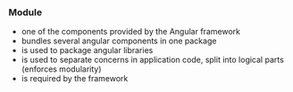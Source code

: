 ### Module

* one of the components provided by the Angular framework <!-- .element: class="fragment" -->
* bundles several angular components in one package <!-- .element: class="fragment" -->
* is used to package angular libraries <!-- .element: class="fragment" -->
* is used to separate concerns in application code, split into logical parts (enforces modularity) <!-- .element: class="fragment" -->
* is required by the framework <!-- .element: class="fragment" -->
